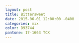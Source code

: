 ```yaml
---
layout: post
title: Bittersweet
date: 2015-06-01 12:00:00 -0400
categories: mix
color: D93744
pantone: 17-1663 TCX
---
```


